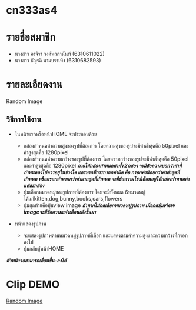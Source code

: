 # cn333as4

# รายชื่อสมาชิก
* นางสาว อรจิรา  วงศ์พลกานันท์ (6310611022)
* นางสาว ธัญรดี  นามบรรเทิง (6310682593)

# รายละเอียดงาน
Random Image
## วิธีการใช้งาน
- ในหน้าแรกหรือหน้าHOME จะประกอบด้วย
  - กล่องกำหนดค่าความสูงของรูปที่ต้องการ โดยความสูงของรูปจะมีค่าต่ำสุดคือ 50pixel และค่าสูงสุดคือ 1280pixel
  - กล่องกำหนดค่าความกว้างของรูปที่ต้องการ โดยความกว้างของรูปจะมีค่าต่ำสุดคือ 50pixel และค่าสูงสุดคือ 1280pixel
  ***ภายใต้กล่องกำหนดค่าทั้ง 2กล่อง จะมีข้อความบอกว่าค่าที่กำหนดลงไปควรอยู่ในช่วงใด และหากมีการกรอกค่าผิด คือ กรอกค่าน้อยกว่าค่าต่ำสุดที่กำหนด หรือกรอกค่ามากกว่าค่ามากสุดที่กำหนด จะมีข้อความโชว์เตือนอยู่ใต้กล่องกำหนดค่าแต่ละกล่อง***
  - ปุ่มเลือกหมวดหมู่ของรูปภาพที่ต้องการ โดยจะมีทั้งหมด 6หมวดหมู่ ได้แก่kitten,dog,bunny,books,cars,flowers 
  - ปุ่มสุดท้ายคือปุ่มview image 
  ***ถ้าหากไม่กดเลือกหมวดหมู่รูปภาพ เมื่อกดปุ่มview imageจะมีข้อความแจ้งเตือนเด้งขึ้นมา***

- หน้าแสดงรูปภาพ
  - จะแสดงรูปภาพตามหมวดหมู่รูปภาพที่เลือก และแสดงตามค่าความสูงและความกว้างที่กรอกลงไป
  - ปุ่มกลับสู่หน้าHOME

***ตัวหน้าจอสามารถเลื่อนขึ้น-ลงได้***

# Clip DEMO
[Random Image](https://youtu.be/hgf-8SMAJI0)
